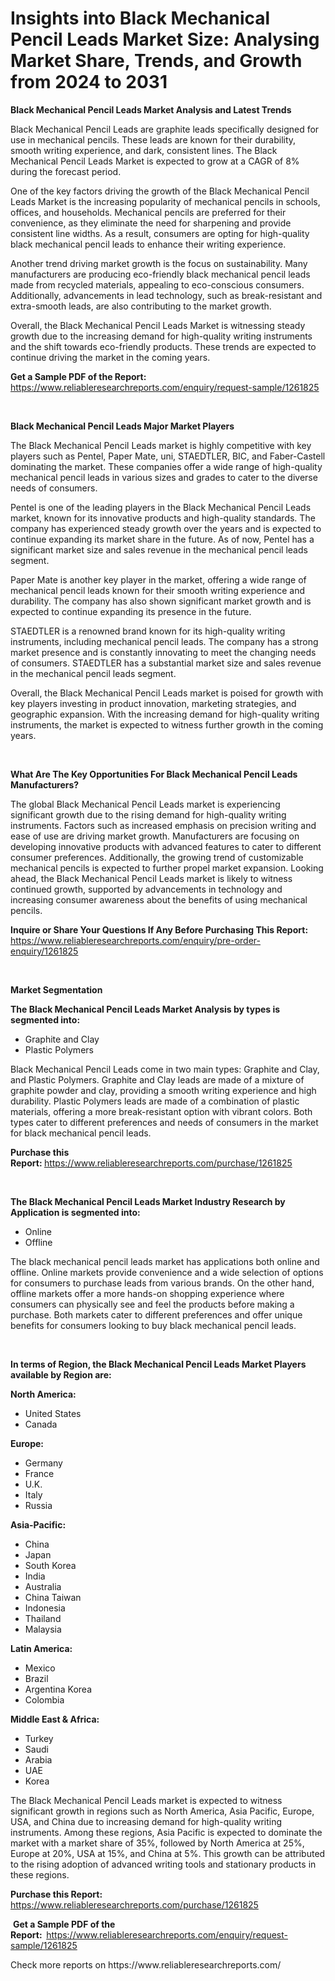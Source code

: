 <p><h1>Insights into Black Mechanical Pencil Leads Market Size: Analysing Market Share, Trends, and Growth from 2024 to 2031</h1></p><p><strong>Black Mechanical Pencil Leads Market Analysis and Latest Trends</strong></p>
<p><p>Black Mechanical Pencil Leads are graphite leads specifically designed for use in mechanical pencils. These leads are known for their durability, smooth writing experience, and dark, consistent lines. The Black Mechanical Pencil Leads Market is expected to grow at a CAGR of 8% during the forecast period. </p><p>One of the key factors driving the growth of the Black Mechanical Pencil Leads Market is the increasing popularity of mechanical pencils in schools, offices, and households. Mechanical pencils are preferred for their convenience, as they eliminate the need for sharpening and provide consistent line widths. As a result, consumers are opting for high-quality black mechanical pencil leads to enhance their writing experience.</p><p>Another trend driving market growth is the focus on sustainability. Many manufacturers are producing eco-friendly black mechanical pencil leads made from recycled materials, appealing to eco-conscious consumers. Additionally, advancements in lead technology, such as break-resistant and extra-smooth leads, are also contributing to the market growth.</p><p>Overall, the Black Mechanical Pencil Leads Market is witnessing steady growth due to the increasing demand for high-quality writing instruments and the shift towards eco-friendly products. These trends are expected to continue driving the market in the coming years.</p></p>
<p><strong>Get a Sample PDF of the Report:&nbsp;</strong> <a href="https://www.reliableresearchreports.com/enquiry/request-sample/1261825">https://www.reliableresearchreports.com/enquiry/request-sample/1261825</a></p>
<p>&nbsp;</p>
<p><strong>Black Mechanical Pencil Leads Major Market Players</strong></p>
<p><p>The Black Mechanical Pencil Leads market is highly competitive with key players such as Pentel, Paper Mate, uni, STAEDTLER, BIC, and Faber-Castell dominating the market. These companies offer a wide range of high-quality mechanical pencil leads in various sizes and grades to cater to the diverse needs of consumers.</p><p>Pentel is one of the leading players in the Black Mechanical Pencil Leads market, known for its innovative products and high-quality standards. The company has experienced steady growth over the years and is expected to continue expanding its market share in the future. As of now, Pentel has a significant market size and sales revenue in the mechanical pencil leads segment.</p><p>Paper Mate is another key player in the market, offering a wide range of mechanical pencil leads known for their smooth writing experience and durability. The company has also shown significant market growth and is expected to continue expanding its presence in the future.</p><p>STAEDTLER is a renowned brand known for its high-quality writing instruments, including mechanical pencil leads. The company has a strong market presence and is constantly innovating to meet the changing needs of consumers. STAEDTLER has a substantial market size and sales revenue in the mechanical pencil leads segment.</p><p>Overall, the Black Mechanical Pencil Leads market is poised for growth with key players investing in product innovation, marketing strategies, and geographic expansion. With the increasing demand for high-quality writing instruments, the market is expected to witness further growth in the coming years.</p></p>
<p>&nbsp;</p>
<p><strong>What Are The Key Opportunities For Black Mechanical Pencil Leads Manufacturers?</strong></p>
<p><p>The global Black Mechanical Pencil Leads market is experiencing significant growth due to the rising demand for high-quality writing instruments. Factors such as increased emphasis on precision writing and ease of use are driving market growth. Manufacturers are focusing on developing innovative products with advanced features to cater to different consumer preferences. Additionally, the growing trend of customizable mechanical pencils is expected to further propel market expansion. Looking ahead, the Black Mechanical Pencil Leads market is likely to witness continued growth, supported by advancements in technology and increasing consumer awareness about the benefits of using mechanical pencils.</p></p>
<p><strong>Inquire or Share Your Questions If Any Before Purchasing This Report:</strong> <a href="https://www.reliableresearchreports.com/enquiry/pre-order-enquiry/1261825">https://www.reliableresearchreports.com/enquiry/pre-order-enquiry/1261825</a></p>
<p>&nbsp;</p>
<p><strong>Market Segmentation</strong></p>
<p><strong>The Black Mechanical Pencil Leads Market Analysis by types is segmented into:</strong></p>
<p><ul><li>Graphite and Clay</li><li>Plastic Polymers</li></ul></p>
<p><p>Black Mechanical Pencil Leads come in two main types: Graphite and Clay, and Plastic Polymers. Graphite and Clay leads are made of a mixture of graphite powder and clay, providing a smooth writing experience and high durability. Plastic Polymers leads are made of a combination of plastic materials, offering a more break-resistant option with vibrant colors. Both types cater to different preferences and needs of consumers in the market for black mechanical pencil leads.</p></p>
<p><strong>Purchase this Report:&nbsp;</strong><a href="https://www.reliableresearchreports.com/purchase/1261825">https://www.reliableresearchreports.com/purchase/1261825</a></p>
<p>&nbsp;</p>
<p><strong>The Black Mechanical Pencil Leads Market Industry Research by Application is segmented into:</strong></p>
<p><ul><li>Online</li><li>Offline</li></ul></p>
<p><p>The black mechanical pencil leads market has applications both online and offline. Online markets provide convenience and a wide selection of options for consumers to purchase leads from various brands. On the other hand, offline markets offer a more hands-on shopping experience where consumers can physically see and feel the products before making a purchase. Both markets cater to different preferences and offer unique benefits for consumers looking to buy black mechanical pencil leads.</p></p>
<p>&nbsp;</p>
<p><strong>In terms of Region, the Black Mechanical Pencil Leads Market Players available by Region are:</strong></p>
<p>
    <p> <strong> North America: </strong>
        <ul>
            <li>United States</li>
            <li>Canada</li>
        </ul>
        </p> 
    <p> <strong> Europe: </strong>
        <ul>
            <li>Germany</li>
            <li>France</li>
            <li>U.K.</li>
            <li>Italy</li>
            <li>Russia</li>
        </ul>
        </p> 
    <p> <strong> Asia-Pacific: </strong>
        <ul>
            <li>China</li>
            <li>Japan</li>
            <li>South Korea</li>
            <li>India</li>
            <li>Australia</li>
            <li>China Taiwan</li>
            <li>Indonesia</li>
            <li>Thailand</li>
            <li>Malaysia</li>
        </ul>
        </p> 
    <p> <strong> Latin America: </strong>
        <ul>
            <li>Mexico</li>
            <li>Brazil</li>
            <li>Argentina Korea</li>
            <li>Colombia</li>
        </ul>
        </p> 
    <p> <strong> Middle East & Africa: </strong>
        <ul>
            <li>Turkey</li>
            <li>Saudi</li>
            <li>Arabia</li>
            <li>UAE</li>
            <li>Korea</li>
        </ul>
    </p>
    </p>
<p><p>The Black Mechanical Pencil Leads market is expected to witness significant growth in regions such as North America, Asia Pacific, Europe, USA, and China due to increasing demand for high-quality writing instruments. Among these regions, Asia Pacific is expected to dominate the market with a market share of 35%, followed by North America at 25%, Europe at 20%, USA at 15%, and China at 5%. This growth can be attributed to the rising adoption of advanced writing tools and stationary products in these regions.</p></p>
<p><strong>Purchase this Report: </strong><a href="https://www.reliableresearchreports.com/purchase/1261825">https://www.reliableresearchreports.com/purchase/1261825</a></p>
<p>&nbsp;<strong>Get a Sample PDF of the Report:&nbsp;&nbsp;</strong><a href="https://www.reliableresearchreports.com/enquiry/request-sample/1261825">https://www.reliableresearchreports.com/enquiry/request-sample/1261825</a></p>
<p><strong></strong></p>
<p>Check more reports on https://www.reliableresearchreports.com/</p>